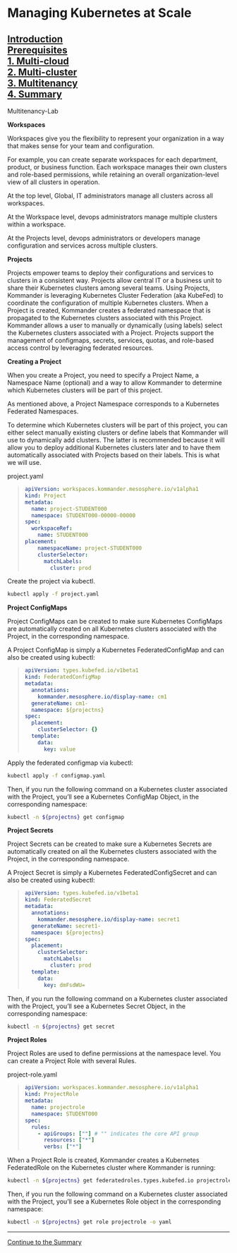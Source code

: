 # Managing Kubernetes at Scale

[Introduction](https://github.com/mesosphere/kommander-workshop-student/blob/master/README.md#introduction)  
[Prerequisites](https://github.com/mesosphere/kommander-workshop-student/blob/master/README.md#Prerequisites)  
[1. Multi-cloud](https://github.com/mesosphere/kommander-workshop-student/blob/master/multi-cloud-lab.md#Multi-cloud-lab)  
[2. Multi-cluster](https://github.com/mesosphere/kommander-workshop-student/blob/master/multi-cluster-lab.md#Multi-Cluster-Lab)  
[3. Multitenancy](https://github.com/mesosphere/kommander-workshop-student/blob/master/multitenancy-lab.md#Multitenancy-Lab)  
[4. Summary](https://github.com/mesosphere/kommander-workshop-student/blob/master/summary.md#Summary)  
---

Multitenancy-Lab

**Workspaces**

Workspaces give you the flexibility to represent your organization in a way that makes sense for your team and configuration.

For example, you can create separate workspaces for each department, product, or business function. Each workspace manages their own clusters and role-based permissions, while retaining an overall organization-level view of all clusters in operation.

At the top level, Global, IT administrators manage all clusters across all workspaces.

At the Workspace level, devops administrators manage multiple clusters within a workspace.

At the Projects level, devops administrators or developers manage configuration and services across multiple clusters.


**Projects**

Projects empower teams to deploy their configurations and services to clusters in a consistent way. Projects allow central IT or a business unit to share their Kubernetes clusters among several teams. Using Projects, Kommander is leveraging Kubernetes Cluster Federation (aka KubeFed) to coordinate the configuration of multiple Kubernetes clusters. When a Project is created, Kommander creates a federated namespace that is propagated to the Kubernetes clusters associated with this Project. Kommander allows a user to manually or dynamically (using labels) select the Kubernetes clusters associated with a Project. Projects support the management of configmaps, secrets, services, quotas, and role-based access control by leveraging federated resources.

**Creating a Project**

When you create a Project, you need to specify a Project Name, a Namespace Name (optional) and a way to allow Kommander to determine which Kubernetes clusters will be part of this project.

As mentioned above, a Project Namespace corresponds to a Kubernetes Federated Namespaces.

To determine which Kubernetes clusters will be part of this project, you can either select manually existing clusters or define labels that Kommander will use to dynamically add clusters. The latter is recommended because it will allow you to deploy additional Kubernetes clusters later and to have them automatically associated with Projects based on their labels.  This is what we will use.

project.yaml

>```yaml
> apiVersion: workspaces.kommander.mesosphere.io/v1alpha1
> kind: Project
> metadata:
>   name: project-STUDENT000
>   namespace: STUDENT000-00000-00000
> spec:
>   workspaceRef:
>     name: STUDENT000
> placement:
>     namespaceName: project-STUDENT000
>     clusterSelector:
>       matchLabels:
>         cluster: prod
> ```

Create the project via kubectl.

```bash
kubectl apply -f project.yaml
```

**Project ConfigMaps**

Project ConfigMaps can be created to make sure Kubernetes ConfigMaps are automatically created on all Kubernetes clusters associated with the Project, in the corresponding namespace.

A Project ConfigMap is simply a Kubernetes FederatedConfigMap and can also be created using kubectl:

> ```yaml
> apiVersion: types.kubefed.io/v1beta1
> kind: FederatedConfigMap
> metadata:
>   annotations:
>     kommander.mesosphere.io/display-name: cm1
>   generateName: cm1-
>   namespace: ${projectns}
> spec:
>   placement:
>     clusterSelector: {}
>   template:
>     data:
>       key: value
> ```

Apply the federated configmap via kubectl:

```bash
kubectl apply -f configmap.yaml
```

Then, if you run the following command on a Kubernetes cluster associated with the Project, you’ll see a Kubernetes ConfigMap Object, in the corresponding namespace:

```bash
kubectl -n ${projectns} get configmap
```

**Project Secrets**

Project Secrets can be created to make sure a Kubernetes Secrets are automatically created on all the Kubernetes clusters associated with the Project, in the corresponding namespace.

A Project Secret is simply a Kubernetes FederatedConfigSecret and can also be created using kubectl:

> ```yaml
> apiVersion: types.kubefed.io/v1beta1
> kind: FederatedSecret
> metadata:
>   annotations:
>     kommander.mesosphere.io/display-name: secret1
>   generateName: secret1-
>   namespace: ${projectns}
> spec:
>   placement:
>     clusterSelector:
>       matchLabels:
>         cluster: prod
>   template:
>     data:
>       key: dmFsdWU=
> ```

Then, if you run the following command on a Kubernetes cluster associated with the Project, you’ll see a Kubernetes Secret Object, in the corresponding namespace:

```bash
kubectl -n ${projectns} get secret
```

**Project Roles**

Project Roles are used to define permissions at the namespace level. You can create a Project Role with several Rules. 

project-role.yaml

> ```yaml
> apiVersion: workspaces.kommander.mesosphere.io/v1alpha1
> kind: ProjectRole
> metadata:
>   name: projectrole
>   namespace: STUDENT000
> spec:
>   rules:
>     - apiGroups: [""] # "" indicates the core API group
>       resources: ["*"]
>       verbs: ["*"]
> ```

When a Project Role is created, Kommander creates a Kubernetes FederatedRole on the Kubernetes cluster where Kommander is running:

```bash
kubectl -n ${projectns} get federatedroles.types.kubefed.io projectrole -o yaml
```

Then, if you run the following command on a Kubernetes cluster associated with the Project, you’ll see a Kubernetes Role object in the corresponding namespace:

```bash
kubectl -n ${projectns} get role projectrole -o yaml  
```
---  
[Continue to the Summary](https://github.com/mesosphere/kommander-workshop-student/blob/master/summary.md#Summary)

